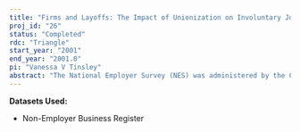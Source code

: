 ```yaml
---
title: "Firms and Layoffs: The Impact of Unionization on Involuntary Job Loss"
proj_id: "26"
status: "Completed"
rdc: "Triangle"
start_year: "2001"
end_year: "2001.0"
pi: "Vanessa V Tinsley"
abstract: "The National Employer Survey (NES) was administered by the Census Bureau on behalf of the Educational Quality of the Workforce Program to conduct a survey on employers’ hiring and human resource practices. The proposed project extends the use of the NES beyond the issues of training and education and informs broader labor market issues by focusing on variable data that has been collected but has not been extensively used. In doing so, this project will yield clear benefits to the Census Bureau’s data program. The 1997 National Employer Survey – Phase II is one of very few employer surveys that contains data on involuntary job loss and collective bargaining coverage at the establishment level. An important human resource issue is how employers manage changes in employment levels. Employers in the United States have been facing increasing pressure to eliminate jobs; thus, employees are experiencing a decline in job security. Unions, as the only institutionalized means of worker representation, can be expected to have an impact on whether or not management considers workers’ interests when making decisions regarding changes in employment levels. This project merges the NES establishment-level data with industry-level and local labor market characteristics to identify factors affecting involuntary job loss, with a particular focus on unionization. Access to non-public data provide the Census Bureau data program with the following benefits: (1) an enhanced database created by merging NES-II data with contextual data such as the Herfindahl Index, industry unionization rates, local unemployment rates, industrial production indexes, and industry imports, allowing comparisons with the AMA and MCTES data; (2) an increased understanding of the quality of the data for use in econometric analyses and an evaluation of the quality of the data by comparing coefficient estimates to estimates obtained from the AMA and MCTES data; and (3) documentation for new data collection needs to understand employer behavior."
---
```


**Datasets Used:**

  - Non-Employer Business Register 

